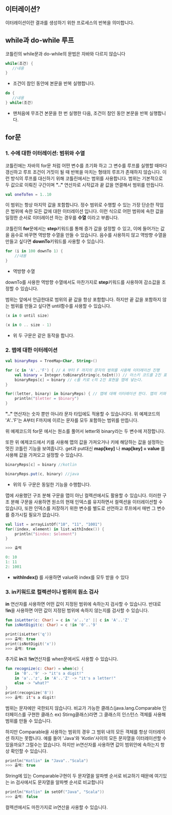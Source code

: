 ## 이터레이션?
이터레이션이란 결과를 생성하기 위한 프로세스의 반복을 의미합니다.
 
 ## while과 do-while 루프
 코틀린의 while문과 do-while의 문법은 자바와 다르지 않습니다
 ```kotlin
 while(조건) {
    //내용
 }
 ```
 - 조건이 참인 동안에 본문을 반복 실행합니다.
 ```kotlin
 do {
    //내용
 } while(조건)
 ```
 - 맨처음에 무조건 본문을 한 번 실행한 다음, 조건이 참인 동안 본문을 반복 실행합니다.

 ## for문
 ### 1. 수에 대한 이터레이션: 범위와 수열
 코틀린에는 자바의 for문 처럼 어떤 변수를 초기화 하고 그 변수를 루프를 실행할 때마다 갱신하고 루프 조건이 거짓이 될 때 반복을 마치는 형태의 루프가 존재하지 않습니다. 이런 방식의 루프를 대신하기 위해 코틀린에서는 범위를 사용합니다.
 범위는 기본적으로 두 값으로 이뤄진 구간이며 **".."** 연산자로 시작값과 끝 값을 연결해서 범위를 만듭니다.
 ```kotlin
 val oneToTen = 1..10
 ```
 이 범위는 항상 마지막 값을 포함합니다.
 정수 범위로 수행할 수 있는 가장 단순한 작업은 범위에 속한 모든 값에 대한 이터레이션 입니다. 이런 식으로 어떤 범위에 속한 값을 일정한 순서로 이터레이션 하는 경우를 **수열** 이라고 부릅니다. 

 코틀린의 **for**문에서는 **step**키워드를 통해 증가 값을 설정할 수 있고, 이에 들어가는 값을 음수로 바꾸면 역방향 수열을 만들 수 있습니다. 음수를 사용하지 않고 역방향 수열을 만들고 싶다면 **downTo**키워드를 사용할 수 있습니다. 
```kotlin
for (i in 100 downTo 1) {
    //내용
}
```
- 역방향 수열

downTo를 사용한 역방향 수열에서도 마찬가지로 **step**키워드를 사용하여 감소값을 조정할 수 있습니다.

범위는 앞에서 언급한대로 범위의 끝 값을 항상 포함합니다. 하지만 끝 값을 포함하지 않는 범위를 만들고 싶다면 until함수를 사용할 수 있습니다.
```kotlin
(x in 0 until size)

(x in 0 .. size - 1)
```
- 위 두 구문은 같은 동작을 합니다.
### 2. 맵에 대한 이터레이션
```kotlin
val binaryReps = TreeMap<Char, String>()

for (c in 'A'..'F') { // A 부터 F 까지의 문자의 범위를 사용해 이터레이션 진행
    val binary = Integer.toBinaryString(c.toInt()) // 아스키 코드를 2진 표현으로 바꾼다.
    binaryReps[c] = binary // c를 키로 c의 2진 표현을 맵에 넣는다.
}

for((letter, binary) in binaryReps) { // 맵에 대해 이터레이션 한다. 맵의 키와 값을 두 변수에 대입한다.
    println("$letter = $binary")
}
```
**".."** 연산자는 숫자 뿐만 아니라 문자 타입에도 적용할 수 있습니다다. 위 예제코드의 'A'..'F'는
A부터 F까지에 이르는 문자를 모두 포함하는 범위를 만듭니다.

위 예제코드의 for문 에서는 원소를 풀어서 letter와 binary라는 두 변수에 저장합니다.

또한 위 예제코드에서 키를 사용해 맵의 값을 가져오거나 키에 해당하는 값을 설정하는 멋진 코틀린 기능을 보여줍니다. get과 put대신 **map[key]** 나 **map[key] = value** 를 사용해 값을 가져오고 설정할 수 있습니다.
```kotlin
binaryReps[c] = binary //kotlin
```
```java
binaryReps.put(c, binary) //java
```
- 위의 두 구문은 동일한 기능을 수행합니다.

맵에 사용했던 구조 분해 구문을 맵이 아닌 컬렉션에서도 활용할 수 있습니다. 이러한 구조 분해 구문을 사용하면 원소의 현재 인덱스를 유지하면서 컬렉션을 이터레이션할 수 있습니다, 또한 인덱스를 저장하기 위한 변수를 별도로 선언하고 루프에서 매번 그 변수를 증가시킬 필요가 없습니다. 
```kotlin
val list = arrayListOf("10", "11", "1001")
for((index, element) in list.withIndex()) {
    println("$index: $element")
}

>>> 출력

0: 10
1: 11
2: 1001
```
- **withIndex()** 를 사용하면 value와 index를 모두 받을 수 있다

### 3. in키워드로 컬렉션이나 범위의 원소 검사
**in** 연산자를 사용하면 어떤 값이 지정된 범위에 속하는지 검사할 수 있습니다. 반대로 **!in**을 사용하면 어떤 값이 지정된 범위에 속하지 않는지를 검사할 수 있습니다.
```kotlin
fun isLetter(c: Char) = c in 'a'..'z' || c in 'A'..'Z'
fun isNotDigit(c: Char) = c !in '0'..'9'

print(isLetter('q'))
>>> 출력: true
print(isNotDigit('x'))
>>> 출력: true
```
추가로 **in**과 **!in**연산자를 when문에서도 사용할 수 있습니다.
```kotlin
fun recognize(c: Char) = when(c) {
    in '0'..'9' -> "it's a digit!"
    in 'a'..'z', in 'A'..'Z' -> "it's a letter!"
    else -> "what?"
}
print(recognize('8'))
>>> 출력: it's a digit!
```
범위는 문자에만 국한되지 않습니다. 비교가 가능한 클래스(java.lang.Comparable 인터페이스를 구현한 클래스 ex) Stirng클래스)라면 그 클래스의 인스턴스 객체를 사용해 범위를 만들 수 있습니다. 

하지만 Comparable을 사용하는 범위의 경우 그 범위 내의 모든 객체를 항상 이터레이션 하지는 못합니다. 예를 들어 'Java'와 'Kotlin'사이의 모든 문자열을 이터레이션할 수 있을까요? 그럴수는 없습니다. 하지만 in연산자를 사용하면 값이 범위안에 속하는지 항상 확인할 수 있습니다.
```kotlin
println("Kotlin" in "Java".."Scala")
>>> 출력: true
```
String에 있는 Comparable구현이 두 문자열을 알파벳 순서로 비교하기 때문에 여기있는 in 검사에서도 문자열을 알파벳 순서로 비교합니다
```kotlin
println("Kotlin" in setOf("Java", "Scala"))
>>> 출력: false
```
컬렉션에서도 마찬가지로 in연산을 사용할 수 있습니다.


